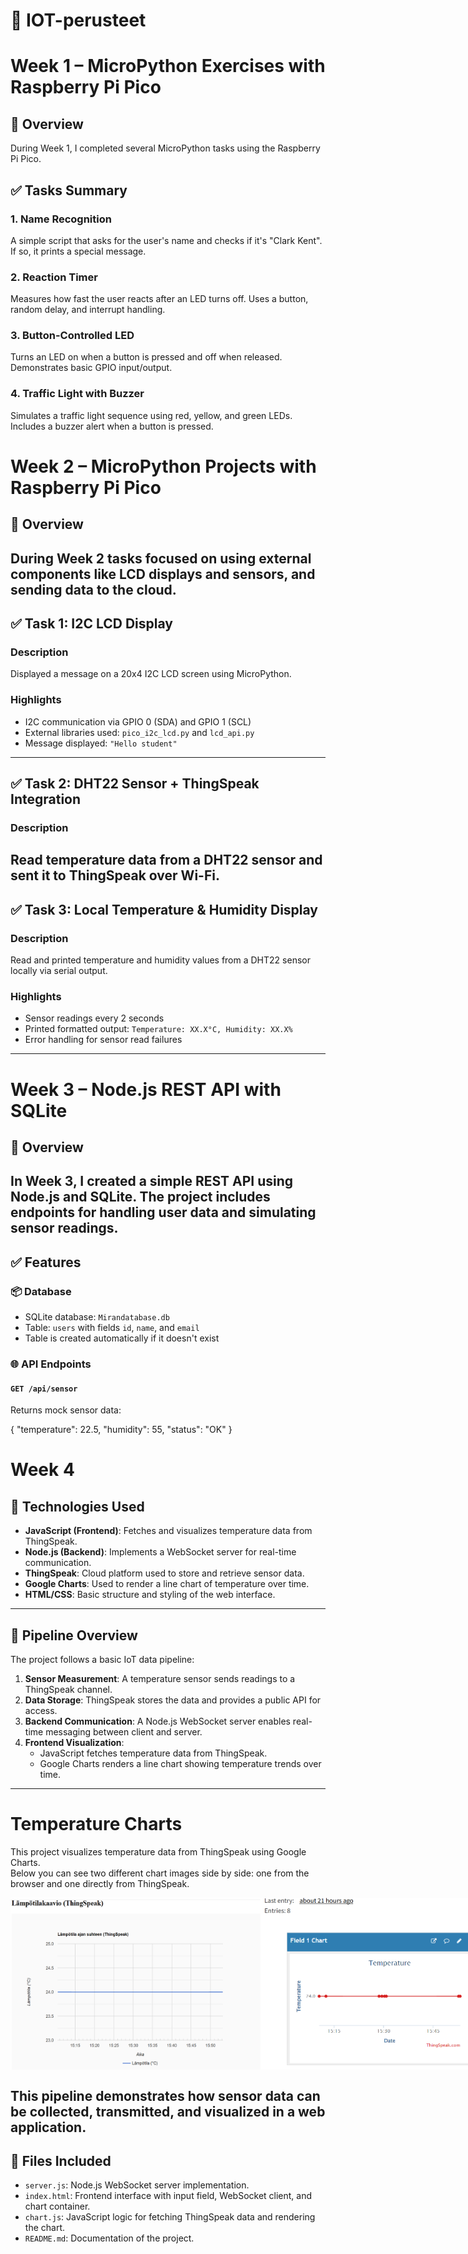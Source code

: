 # 📘 IOT-perusteet

# Week 1 – MicroPython Exercises with Raspberry Pi Pico
## 🧠 Overview
During Week 1, I completed several MicroPython tasks using the Raspberry Pi Pico. 
## ✅ Tasks Summary
### 1. Name Recognition
A simple script that asks for the user's name and checks if it's "Clark Kent". If so, it prints a special message.
### 2. Reaction Timer
Measures how fast the user reacts after an LED turns off. Uses a button, random delay, and interrupt handling.
### 3. Button-Controlled LED
Turns an LED on when a button is pressed and off when released. Demonstrates basic GPIO input/output.
### 4. Traffic Light with Buzzer
Simulates a traffic light sequence using red, yellow, and green LEDs. Includes a buzzer alert when a button is pressed.

# Week 2 – MicroPython Projects with Raspberry Pi Pico

## 🧠 Overview

During Week 2 tasks focused on using external components like LCD displays and sensors, and sending data to the cloud.
---

## ✅ Task 1: I2C LCD Display

### Description
Displayed a message on a 20x4 I2C LCD screen using MicroPython.

### Highlights
- I2C communication via GPIO 0 (SDA) and GPIO 1 (SCL)
- External libraries used: `pico_i2c_lcd.py` and `lcd_api.py`
- Message displayed: `"Hello student"`
---
## ✅ Task 2: DHT22 Sensor + ThingSpeak Integration

### Description
Read temperature data from a DHT22 sensor and sent it to ThingSpeak over Wi-Fi.
---

## ✅ Task 3: Local Temperature & Humidity Display

### Description
Read and printed temperature and humidity values from a DHT22 sensor locally via serial output.

### Highlights
- Sensor readings every 2 seconds
- Printed formatted output: `Temperature: XX.X°C, Humidity: XX.X%`
- Error handling for sensor read failures

---
# Week 3 – Node.js REST API with SQLite

## 🧠 Overview

In Week 3, I created a simple REST API using **Node.js** and **SQLite**. The project includes endpoints for handling user data and simulating sensor readings.
---

## ✅ Features

### 📦 Database
- SQLite database: `Mirandatabase.db`
- Table: `users` with fields `id`, `name`, and `email`
- Table is created automatically if it doesn't exist

### 🌐 API Endpoints

#### `GET /api/sensor`
Returns mock sensor data:

{
  "temperature": 22.5,
  "humidity": 55,
  "status": "OK"
}
# Week 4
## 🔧 Technologies Used

- **JavaScript (Frontend)**: Fetches and visualizes temperature data from ThingSpeak.
- **Node.js (Backend)**: Implements a WebSocket server for real-time communication.
- **ThingSpeak**: Cloud platform used to store and retrieve sensor data.
- **Google Charts**: Used to render a line chart of temperature over time.
- **HTML/CSS**: Basic structure and styling of the web interface.
---
## 🔄 Pipeline Overview

The project follows a basic IoT data pipeline:

1. **Sensor Measurement**: A temperature sensor sends readings to a ThingSpeak channel.
2. **Data Storage**: ThingSpeak stores the data and provides a public API for access.
3. **Backend Communication**: A Node.js WebSocket server enables real-time messaging between client and server.
4. **Frontend Visualization**:
   - JavaScript fetches temperature data from ThingSpeak.
   - Google Charts renders a line chart showing temperature trends over time.
---
# Temperature Charts
This project visualizes temperature data from ThingSpeak using Google Charts.  
Below you can see two different chart images side by side: one from the browser and one directly from ThingSpeak.

<div style="display: flex; gap: 20 px;">
  <img src="Viikko_4/images/chart.png.png" alt="From Browser" width="400">
  <img src="Viikko_4/images/thinspeak_chart.png.png" alt="From ThingSpeak" width="400">
</div>

This pipeline demonstrates how sensor data can be collected, transmitted, and visualized in a web application.
---
## 📁 Files Included

- `server.js`: Node.js WebSocket server implementation.
- `index.html`: Frontend interface with input field, WebSocket client, and chart container.
- `chart.js`: JavaScript logic for fetching ThingSpeak data and rendering the chart.
- `README.md`: Documentation of the project.

